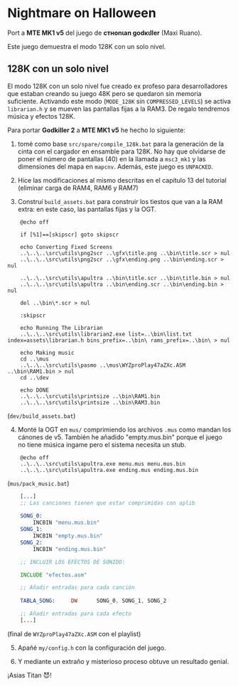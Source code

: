 # Nightmare on Halloween

Port a **MTE MK1 v5** del juego de **cтнonιan godĸιller** (Maxi Ruano).

Este juego demuestra el modo 128K con un solo nivel.

## 128K con un solo nivel

El modo 128K con un solo nivel fue creado ex profeso para desarrolladores que estaban creando su juego 48K pero se quedaron sin memoria suficiente. Activando este modo (`MODE_128K` sin `COMPRESSED_LEVELS`) se activa `librarian.h` y se mueven las pantallas fijas a la RAM3. De regalo tendremos música y efectos 128K.

Para portar **Godkiller 2** a **MTE MK1 v5** he hecho lo siguiente:

1. tomé como base `src/spare/compile_128k.bat` para la generación de la cinta con el cargador en ensamble para 128K. No hay que olvidarse de poner el número de pantallas (40) en la llamada a `msc3_mk1` y las dimensiones del mapa en `mapcnv`. Además, este juego es `UNPACKED`.

2. Hice las modificaciones al mismo descritas en el capítulo 13 del tutorial (eliminar carga de RAM4, RAM6 y RAM7)

3. Construí `build_assets.bat` para construir los tiestos que van a la RAM extra: en este caso, las pantallas fijas y la OGT.

```
	@echo off

	if [%1]==[skipscr] goto skipscr

	echo Converting Fixed Screens
	..\..\..\src\utils\png2scr ..\gfx\title.png ..\bin\title.scr > nul
	..\..\..\src\utils\png2scr ..\gfx\ending.png ..\bin\ending.scr > nul

	..\..\..\src\utils\apultra ..\bin\title.scr ..\bin\title.bin > nul
	..\..\..\src\utils\apultra ..\bin\ending.scr ..\bin\ending.bin > nul

	del ..\bin\*.scr > nul

	:skipscr

	echo Running The Librarian
	..\..\..\src\utils\librarian2.exe list=..\bin\list.txt index=assets\librarian.h bins_prefix=..\bin\ rams_prefix=..\bin\ > nul

	echo Making music
	cd ..\mus
	..\..\..\src\utils\pasmo ..\mus\WYZproPlay47aZXc.ASM ..\bin\RAM1.bin > nul
	cd ..\dev

	echo DONE
	..\..\..\src\utils\printsize ..\bin\RAM1.bin
	..\..\..\src\utils\printsize ..\bin\RAM3.bin
```
(`dev/build_assets.bat`)

4. Monté la OGT en `mus/` comprimiendo los archivos `.mus` como mandan los cánones de v5. También he añadido "empty.mus.bin" porque el juego no tiene música ingame pero el sistema necesita un stub.

```
	@echo off
	..\..\..\src\utils\apultra.exe menu.mus menu.mus.bin
	..\..\..\src\utils\apultra.exe ending.mus ending.mus.bin
```
(`mus/pack_music.bat`)

```asm
	[...]
	;; Las canciones tienen que estar comprimidas con aplib
			    
	SONG_0:
		INCBIN "menu.mus.bin"
	SONG_1:
		INCBIN "empty.mus.bin"
	SONG_2:
		INCBIN "ending.mus.bin"

	;; INCLUIR LOS EFECTOS DE SONIDO:

	INCLUDE "efectos.asm"

	;; Añadir entradas para cada canción
					
	TABLA_SONG:     DW      SONG_0, SONG_1, SONG_2

	;; Añadir entradas para cada efecto
	[...]
```
(final de `WYZproPlay47aZXc.ASM` con el playlist)

5. Apañé `my/config.h` con la configuración del juego.

6. Y mediante un extraño y misterioso proceso obtuve un resultado genial.

¡Asias Titan 😈!
